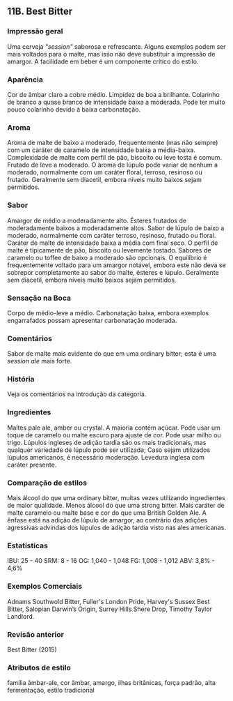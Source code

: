 ## 11B. Best Bitter

### Impressão geral

Uma cerveja *"session"* saborosa e refrescante. Alguns exemplos podem ser mais voltados para o malte, mas isso não deve substituir a impressão de amargor. A facilidade em beber é um componente crítico do estilo.

### Aparência

Cor de âmbar claro a cobre médio. Limpidez de boa a brilhante. Colarinho de branco a quase branco de intensidade baixa a moderada. Pode ter muito pouco colarinho devido à baixa carbonatação.

### Aroma

Aroma de malte de baixo a moderado, frequentemente (mas não sempre) com um caráter de caramelo de intensidade baixa a média-baixa. Complexidade de malte com perfil de pão, biscoito ou leve tosta é comum. Frutado de leve a moderado. O aroma de lúpulo pode variar de nenhum a moderado, normalmente com um caráter floral, terroso, resinoso ou frutado. Geralmente sem diacetil, embora níveis muito baixos sejam permitidos.

### Sabor

Amargor de médio a moderadamente alto. Ésteres frutados de moderadamente baixos a moderadamente altos. Sabor de lúpulo de baixo a moderado, normalmente com caráter terroso, resinoso, frutado ou floral. Caráter de malte de intensidade baixa a média com final seco. O perfil de malte é tipicamente de pão, biscoito ou levemente tostado. Sabores de caramelo ou toffee de baixo a moderado são opcionais. O equilíbrio é frequentemente voltado para um amargor notável, embora este não deva se sobrepor completamente ao sabor do malte, ésteres e lúpulo. Geralmente sem diacetil, embora níveis muito baixos sejam permitidos.

### Sensação na Boca

Corpo de médio-leve a médio. Carbonatação baixa, embora exemplos engarrafados possam apresentar carbonatação moderada.

### Comentários

Sabor de malte mais evidente do que em uma ordinary bitter; esta é uma *session ale* mais forte.

### História

Veja os comentários na introdução da categoria.

### Ingredientes

Maltes pale ale, amber ou crystal. A maioria contém açúcar. Pode usar um toque de caramelo ou malte escuro para ajuste de cor. Pode usar milho ou trigo. Lúpulos ingleses de adição tardia são os mais tradicionais, mas qualquer variedade de lúpulo pode ser utilizada; Caso sejam utilizados lúpulos americanos, é necessário moderação. Levedura inglesa com caráter presente.

### Comparação de estilos

Mais álcool do que uma ordinary bitter, muitas vezes utilizando ingredientes de maior qualidade. Menos álcool do que uma strong bitter. Mais caráter de malte caramelo ou malte base e cor do que uma British Golden Ale. A ênfase está na adição de lúpulo de amargor, ao contrário das adições agressivas advindas dos lúpulos de adição tardia visto nas ales americanas.

### Estatísticas

IBU: 25 - 40
SRM: 8 - 16
OG: 1,040 - 1,048
FG: 1,008 - 1,012
ABV: 3,8% - 4,6%

### Exemplos Comerciais

Adnams Southwold Bitter, Fuller's London Pride, Harvey's Sussex Best Bitter, Salopian Darwin’s Origin, Surrey Hills Shere Drop, Timothy Taylor Landlord.

### Revisão anterior

Best Bitter (2015)

### Atributos de estilo

família âmbar-ale, cor âmbar, amargo, ilhas britânicas, força padrão, alta fermentação, estilo tradicional
